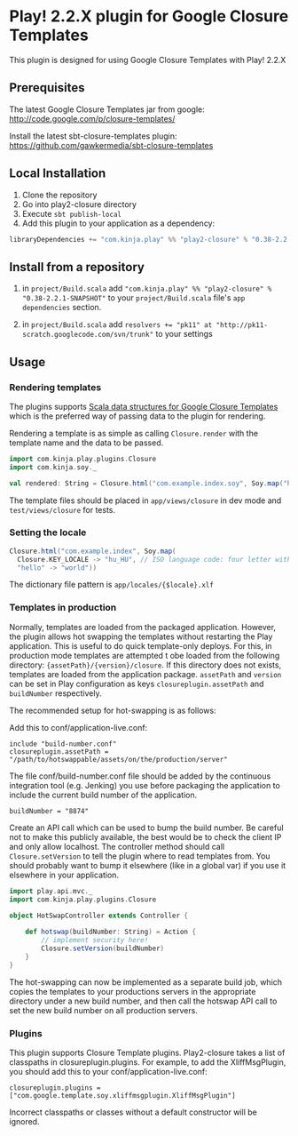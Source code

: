 # Play! 2.2.X plugin for Google Closure Templates

This plugin is designed for using Google Closure Templates with Play! 2.2.X

## Prerequisites

The latest Google Closure Templates jar from google: http://code.google.com/p/closure-templates/

Install the latest sbt-closure-templates plugin: https://github.com/gawkermedia/sbt-closure-templates

## Local Installation

1. Clone the repository
2. Go into play2-closure directory
3. Execute `sbt publish-local`
4. Add this plugin to your application as a dependency:

```scala
libraryDependencies += "com.kinja.play" %% "play2-closure" % "0.38-2.2.1-SNAPSHOT"
```

## Install from a repository

1. in ```project/Build.scala``` add ```"com.kinja.play" %% "play2-closure" % "0.38-2.2.1-SNAPSHOT"``` to your ```project/Build.scala``` file's ```app dependencies``` section.


2. in ```project/Build.scala``` add ```resolvers += "pk11" at "http://pk11-scratch.googlecode.com/svn/trunk"``` to your settings

## Usage

### Rendering templates

The plugins supports [Scala data structures for Google Closure Templates](https://github.com/gawkermedia/soy) which is
the preferred way of passing data to the plugin for rendering.

Rendering a template is as simple as calling `Closure.render` with the template name and the data to be passed.

```scala
import com.kinja.play.plugins.Closure
import com.kinja.soy._

val rendered: String = Closure.html("com.example.index.soy", Soy.map("hello" -> "world"))
```

The template files should be placed in `app/views/closure` in dev mode and `test/views/closure` for tests.

### Setting the locale

```scala
Closure.html("com.example.index", Soy.map(
  Closure.KEY_LOCALE -> "hu_HU", // ISO language code: four letter with underscore
  "hello" -> "world"))
```

The dictionary file pattern is `app/locales/{$locale}.xlf`

### Templates in production

Normally, templates are loaded from the packaged application. However, the plugin allows hot swapping the templates
without restarting the Play application. This is useful to do quick template-only deploys. For this, in production
mode templates are attempted t obe loaded from the following directory: `{assetPath}/{version}/closure`. If this
directory does not exists, templates are loaded from the application package. `assetPath` and `version` can be set in
Play configuration as keys `closureplugin.assetPath` and `buildNumber` respectively.

The recommended setup for hot-swapping is as follows:

Add this to conf/application-live.conf:

```
include "build-number.conf"
closureplugin.assetPath = "/path/to/hotswappable/assets/on/the/production/server"
```

The file conf/build-number.conf file should be added by the continuous integration tool (e.g. Jenking) you use before
packaging the application to include the current build number of the application.

```
buildNumber = "8874"
```

Create an API call which can be used to bump the build number. Be careful not to make this publicly available, the best
would be to check the client IP and only allow localhost. The controller method should call `Closure.setVersion` to tell
the plugin where to read templates from. You should probably want to bump it elsewhere (like in a global var) if you
use it elsewhere in your application.

```scala
import play.api.mvc._
import com.kinja.play.plugins.Closure

object HotSwapController extends Controller {
	
	def hotswap(buildNumber: String) = Action {
		// implement security here!
		Closure.setVersion(buildNumber)
	}
}
```

The hot-swapping can now be implemented as a separate build job, which copies the templates to your productions servers
in the appropriate directory under a new build number, and then call the hotswap API call to set the new build number
on all production servers.

### Plugins

This plugin supports Closure Template plugins. Play2-closure takes a list of classpaths in closureplugin.plugins. For
example, to add the XliffMsgPlugin, you should add this to your conf/application-live.conf:

```
closureplugin.plugins = ["com.google.template.soy.xliffmsgplugin.XliffMsgPlugin"]
```

Incorrect classpaths or classes without a default constructor will be ignored.
